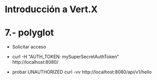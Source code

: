 # Introducción a Vert.X

# 7.- polyglot
* Solicitar acceso
* curl -H "AUTH_TOKEN: mySuperSecretAuthToken" http://localhost:8080/  

* probar UNAUTHORIZED curl -vv http://localhost:8080/api/v1/hello  